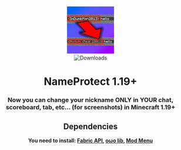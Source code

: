 <div align='center'>  

![Mod icon](src/main/resources/assets/nameprotect/icon.png)  
![Downloads](https://img.shields.io/github/downloads/FurnyGo/NameProtect/total?color=red&logo=github&style=for-the-badge)  
<h1>NameProtect 1.19+</h1>
<h3>Now you can change your nickname ONLY in YOUR chat, scoreboard, tab, etc... (for screenshots) in Minecraft 1.19+</h3>  

## Dependencies
**You need to install: [Fabric API](https://modrinth.com/mod/fabric-api), [oωo lib](https://modrinth.com/mod/owo-lib), [Mod Menu](https://modrinth.com/mod/modmenu)**
</div>
